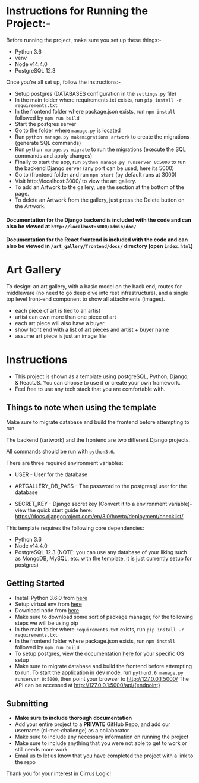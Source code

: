 # Instructions for Running the Project:-
Before running the project, make sure you set up these things:-

- Python 3.6
- venv
- Node v14.4.0
- PostgreSQL 12.3

Once you're all set up, follow the instructions:-

- Setup postgres (DATABASES configuration in the `settings.py` file)
- In the main folder where requirements.txt exists, run `pip install -r requirements.txt`
- In the frontend folder where package.json exists, run `npm install` followed by `npm run build`
- Start the postgres server
- Go to the folder where `manage.py` is located
- Run `python manage.py makemigrations artwork` to create the migrations (generate SQL commands)
- Run `python manage.py migrate` to run the migrations (execute the SQL commands and apply changes)
- Finally to start the app, run `python manage.py runserver 0:5000` to run the backend Django server (any port can be used, here its 5000)
- Go to /frontend folder and run `npm start` (by default runs at 3000)
- Visit http://localhost:3000/ to view the art gallery.
- To add an Artwork to the gallery, use the section at the bottom of the page.
- To delete an Artwork from the gallery, just press the Delete button on the Artwork.

#### Documentation for the Django backend is included with the code and can also be viewed at `http://localhost:5000/admin/doc/`
#### Documentation for the React frontend is included with the code and can also be viewed in `/art_gallery/frontend/docs/` directory (open `index.html`)

# Art Gallery

To design: an art gallery, with a basic model on the back end, routes for middleware (no need to go deep dive into rest infrastructure), and a single top level front-end component to show all attachments (images). 

- each piece of art is tied to an artist
- artist can own more than one piece of art
- each art piece will also have a buyer
- show front end with a list of art pieces and artist + buyer name
- assume art piece is just an image file

# Instructions
- This project is shown as a template using postgreSQL, Python, Django, & ReactJS.  You can choose to use it or create your own framework.
- Feel free to use any tech stack that you are comfortable with.

## Things to note when using the template

Make sure to migrate database and build the frontend before attempting to run.

The backend (/artwork) and the frontend are two different Django projects.

All commands should be run with `python3.6`.

There are three required environment variables: 

- USER - User for the database

- ARTGALLERY_DB_PASS - The password to the postgresql user for the database

- SECRET_KEY - Django secret key (Convert it to a environment variable)- view the quick start guide here: https://docs.djangoproject.com/en/3.0/howto/deployment/checklist/

This template requires the following core dependencies:

- Python 3.6
- Node v14.4.0
- PostgreSQL 12.3 (NOTE: you can use any database of your liking such as MongoDB, MySQL, etc. with the template, it is just currently setup for postgres)

## Getting Started

- Install Python 3.6.0 from [here](https://www.python.org/downloads/release/python-360/)
- Setup virtual env from [here](https://docs.python.org/3/library/venv.html)
- Download node from [here](https://nodejs.org/download/release/v14.4.0/)
- Make sure to download some sort of package manager, for the following steps we will be using pip
- In the main folder where `requirements.txt` exists, run `pip install -r requirements.txt`
- In the frontend folder where package.json exists, run `npm install` followed by `npm run build`
- To setup postgres, view the documentation [here](https://www.postgresql.org/docs/12/index.html) for your specific OS setup
- Make sure to migrate database and build the frontend before attempting to run.
To start the application in dev mode, run `python3.6 manage.py runserver 0:5000`, then point your browser to http://127.0.0.1:5000/
The API can be accessed at http://127.0.0.1:5000/api/{endpoint}

## Submitting

- **Make sure to include thorough documentation**
- Add your entire project to a **PRIVATE** GitHub Repo, and add our username (cl-met-challenge) as a collaborator
- Make sure to include any necessary information on running the project
- Make sure to include anything that you were not able to get to work or still needs more work
- Email us to let us know that you have completed the project with a link to the repo

Thank you for your interest in Cirrus Logic!
